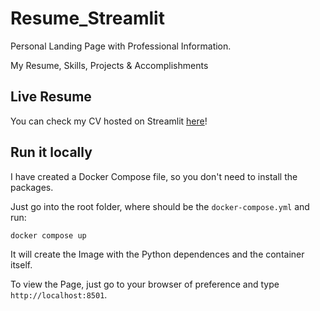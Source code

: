 # Resume_Streamlit
Personal Landing Page with Professional Information.

My Resume, Skills, Projects & Accomplishments

## Live Resume
You can check my CV hosted on Streamlit [here](https://josephleyva.streamlit.app/)!

## Run it locally
I have created a Docker Compose file, so you don't need to install the packages.

Just go into the root folder, where should be the `docker-compose.yml` and run:

```[bash]
docker compose up
```

It will create the Image with the Python dependences and the container itself.

To view the Page, just go to your browser of preference and type `http://localhost:8501`.
